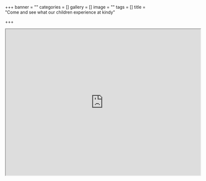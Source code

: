 +++
banner = ""
categories = []
gallery = []
image = ""
tags = []
title = "Come and see what our children experience at kindy"

+++
<iframe src="https://drive.google.com/file/d/1FRfX1hKV83QS-stYSxzGKnDHAvzIu6Tn/preview" width="640" height="480" allowfullscreen></iframe>